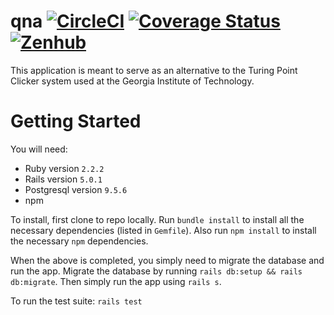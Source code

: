 # qna [![CircleCI](https://circleci.com/gh/JDTeamAcetabulum/qna.svg?style=shield)](https://circleci.com/gh/JDTeamAcetabulum/qna) [![Coverage Status](https://coveralls.io/repos/github/JDTeamAcetabulum/qna/badge.svg)](https://coveralls.io/github/JDTeamAcetabulum/qna) [![Zenhub](https://raw.githubusercontent.com/ZenHubIO/support/master/zenhub-badge.png)](https://zenhub.com)

This application is meant to serve as an alternative to the Turing Point Clicker
system used at the Georgia Institute of Technology.

# Getting Started

You will need:
 * Ruby version `2.2.2`
 * Rails version `5.0.1`
 * Postgresql version `9.5.6`
 * npm

To install, first clone to repo locally. Run `bundle install` to install all
the necessary dependencies (listed in `Gemfile`). Also run `npm install` to
install the necessary `npm` dependencies.

When the above is completed, you simply need to migrate the database and run
the app. Migrate the database by running `rails db:setup && rails db:migrate`.
Then simply run the app using `rails s`.

To run the test suite: `rails test`
